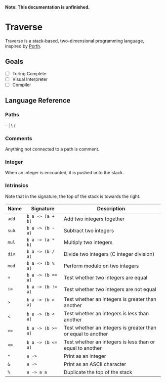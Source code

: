 **Note: This documentation is unfinished.**

# Traverse

Traverse is a stack-based, two-dimensional programming language, inspired by [Porth](https://gitlab.com/tsoding/porth).

## Goals

-   [ ] Turing Complete
-   [ ] Visual Interpreter
-   [ ] Compiler

## Language Reference

### Paths

\- | \ /

### Comments

Anything not connected to a path is comment.

### Integer

When an integer is encounted, it is pushed onto the stack.

### Intrinsics

Note that in the signature, the top of the stack is towards the right.

| Name  | Signature         | Description                                                  |
| ----- | ----------------- | ------------------------------------------------------------ |
| `add` | `b a -> (a + b)`  | Add two integers together                                    |
| `sub` | `b a -> (b - a)`  | Subtract two integers                                        |
| `mul` | `b a -> (a * b)`  | Multiply two integers                                        |
| `div` | `b a -> (b / a)`  | Divide two integers (C integer division)                     |
| `mod` | `b a -> (b % a)`  | Perform modulo on two integers                               |
| `=`   | `b a -> (b == a)` | Test whether two integers are equal                          |
| `!=`  | `b a -> (b != a)` | Test whether two integers are not equal                      |
| `>`   | `b a -> (b > a)`  | Test whether an integers is greater than another             |
| `<`   | `b a -> (b < a)`  | Test whether an integers is less than another                |
| `>=`  | `b a -> (b >= a)` | Test whether an integers is greater than or equal to another |
| `<=`  | `b a -> (b <= a)` | Test whether an integers is less than or equal to another    |
| `*`   | `a ->`            | Print as an integer                                          |
| `&`   | `a ->`            | Print as an ASCII character                                  |
| `%`   | `a -> a a`        | Duplicate the top of the stack                               |
